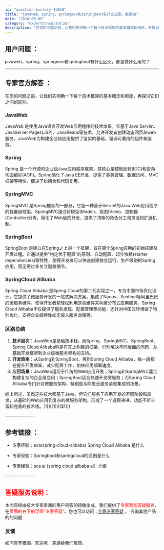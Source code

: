 ```yaml
---
id: "question-history-16810"
title: "javaweb、spring、springmvc和springboot有什么区别，都是做"
date: "2024-09-09"
category: "expertConsultation"
description: "在您的问题之前，让我们先明确一下每个技术框架的基本概念和用途，再探讨它们之间的区别。### JavaWebJavaWeb 是使用Java语言开发Web应用程序的技术体系。它基于Java Servlet、JavaServer Pages(JSP)、JavaBeans等技术，允许开发者创建动态网页和we"
---
```


## 用户问题 ： 
 javaweb、spring、springmvc和springboot有什么区别，都是做什么用的？  

---------------
## 专家官方解答 ：

在您的问题之前，让我们先明确一下每个技术框架的基本概念和用途，再探讨它们之间的区别。

### JavaWeb
JavaWeb 是使用Java语言开发Web应用程序的技术体系。它基于Java Servlet、JavaServer Pages(JSP)、JavaBeans等技术，允许开发者创建动态网页和web服务。JavaWeb为构建企业级应用提供了坚实的基础，强调可重用的组件和服务。

### Spring
Spring 是一个开源的企业级Java应用程序框架，其核心是控制反转(IOC)和面向切面编程(AOP)。Spring简化了Java EE开发，提供了事务管理、数据访问、MVC框架等特性，促进了松耦合和代码复用。

### SpringMVC
SpringMVC 是Spring框架的一部分，它是一种基于Servlet的Java Web应用程序的轻量级框架。SpringMVC通过将模型(Model)、视图(View)、控制器(Controller)分离，简化了Web层的开发，提供了清晰的角色分工和灵活的扩展机制。

### SpringBoot
SpringBoot 是建立在Spring之上的一个框架，旨在简化Spring应用的初始搭建及开发过程。它通过提供“约定优于配置”的原则、自动配置、起步依赖(starter dependencies)等特性，使得开发者可以快速创建独立运行、生产级别的Spring应用，而无需过多关注配置细节。

### SpringCloud Alibaba
Spring Cloud Alibaba 是Spring Cloud的第二代实现之一，专为中国市场优化设计。它提供了微服务开发的一站式解决方案，集成了Nacos、Sentinel等阿里巴巴的微服务组件，使得开发者能轻松利用这些组件来构建分布式应用服务。Spring Cloud Alibaba不仅提供了服务发现、配置管理等功能，还针对中国云环境做了特别优化，支持企业级特性如无侵入服务治理等。

### 区别总结
1. **技术层次**：JavaWeb是基础技术栈，而Spring、SpringMVC、SpringBoot、Spring Cloud Alibaba则是在其上构建的框架，分别解决不同层面的问题，从基础开发框架到企业级微服务架构的支持。
2. **开发效率**：从Spring到SpringBoot，再到Spring Cloud Alibaba，每一层都在提升开发效率，减少配置工作，加快应用部署速度。
3. **应用场景**：JavaWeb适用于传统的Web应用开发；Spring和SpringMVC适合构建复杂的企业级应用；SpringBoot适合快速开发微服务；而Spring Cloud Alibaba专门针对微服务架构，特别是与阿里云服务紧密集成的场景。

综上所述，虽然这些技术都基于Java，但它们服务于应用开发的不同阶段和需求，从基础的Web应用到复杂的微服务架构，形成了一个逐层递进、功能不断丰富和完善的技术栈。[$1]]([$1]]([$1]])


<font color="#949494">---------------</font> 


## 参考链接 ：

* 专家经验：sca(spring-cloud-alibaba) Spring Cloud Alibaba 是什么 
 
 * 专家经验：Springboot和springcloud的区别是什么 
 
 * 专家经验：sca ai (spring cloud alibaba ai）介绍 


 <font color="#949494">---------------</font> 
 


## <font color="#FF0000">答疑服务说明：</font> 

本内容经由技术专家审阅的用户问答的镜像生成，我们提供了<font color="#FF0000">专家智能答疑服务</font>，在<font color="#FF0000">页面的右下的浮窗”专家答疑“</font>。您也可以访问 : [全局专家答疑](https://answer.opensource.alibaba.com/docs/intro) 。 咨询其他产品的的问题

### 反馈
如问答有错漏，欢迎点：[差评](https://ai.nacos.io/user/feedbackByEnhancerGradePOJOID?enhancerGradePOJOId=16830)给我们反馈。

